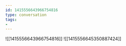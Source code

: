 ```yaml
---
id: 1415556643966754816
type: conversation
tags:
- 
---
```

![[1415556643966754816]]
![[1415556645350887424]]

